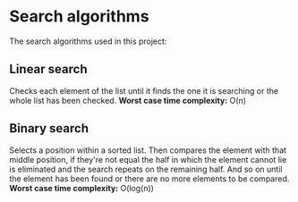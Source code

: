 # Search algorithms

The search algorithms used in this project:

## Linear search
Checks each element of the list until it finds the one it is searching or the whole list has been checked.
**Worst case time complexity:** O(n)

## Binary search
Selects a position within a sorted list. Then compares the element with that middle position, if they're not equal the half in which the element cannot lie is eliminated and the search repeats on the remaining half. And so on until the element has been found or there are no more elements to be compared.\
**Worst case time complexity:** O(log(n))
